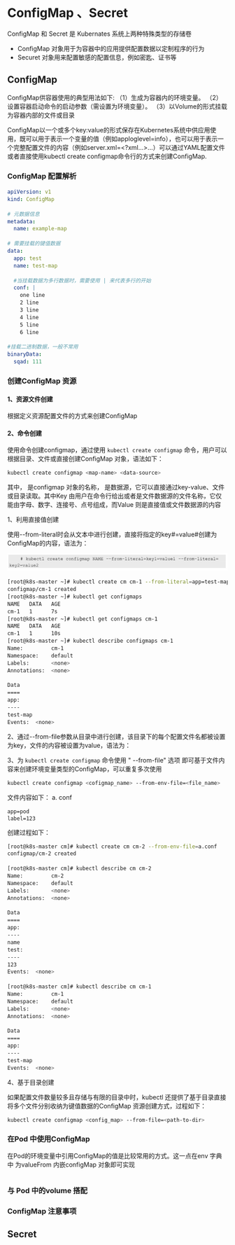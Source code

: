 # ConfigMap 、Secret

ConfigMap 和 Secret 是 Kubernates 系统上两种特殊类型的存储卷

- ConfigMap 对象用于为容器中的应用提供配置数据以定制程序的行为
- Securet 对象用来配置敏感的配置信息，例如密匙、证书等



## ConfigMap

ConfigMap供容器使用的典型用法如下: 
（1）生成为容器内的环境变量。
（2）设置容器启动命令的启动参数（需设置为环境变量）。
（3）以Volume的形式挂载为容器内部的文件或目录

ConfigMap以一个或多个key:value的形式保存在Kubernetes系统中供应用使用，既可以用于表示一个变量的值（例如apploglevel=info），也可以用于表示一个完整配置文件的内容（例如server.xml=<?xml...>...）可以通过YAML配置文件或者直接使用kubectl create configmap命令行的方式来创建ConfigMap.



### ConfigMap 配置解析

```yaml
apiVersion: v1
kind: ConfigMap

# 元数据信息
metadata:
  name: example-map

# 需要挂载的键值数据
data:
  app: test
  name: test-map
  
  #当挂载数据为多行数据时，需要使用 | 来代表多行的开始
  conf: | 
    one line
    2 line
    3 line
    4 line
    5 line
    6 line

#挂载二进制数据，一般不常用
binaryData:
  sqad: 111
```





### 创建ConfigMap 资源

#### 1、资源文件创建

根据定义资源配置文件的方式来创建ConfigMap

#### 2、命令创建

使用命令创建configmap，通过使用 `kubectl create configmap` 命令，用户可以根据目录、文件或直接创建ConfigMap 对象，语法如下：

```sh
kubectl create configmap <map-name> <data-source>
```

其中，<map-name>  是configmap 对象的名称，<data-source> 是数据源，它可以直接通过key-value、文件或目录读取。其中Key 由用户在命令行给出或者是文件数据源的文件名称，它仅能由字母、数字、连接号、点号组成，而Value 则是直接值或文件数据源的内容

1、利用直接值创建

使用--from-literal时会从文本中进行创建，直接将指定的key#=value#创建为ConfigMap的内容，语法为：

![image-20210118191533083](assets/image-20210118191533083.png)

```sh
[root@k8s-master ~]# kubectl create cm cm-1 --from-literal=app=test-map
configmap/cm-1 created
[root@k8s-master ~]# kubectl get configmaps 
NAME   DATA   AGE
cm-1   1      7s
[root@k8s-master ~]# kubectl get configmaps cm-1
NAME   DATA   AGE
cm-1   1      10s
[root@k8s-master ~]# kubectl describe configmaps cm-1
Name:         cm-1
Namespace:    default
Labels:       <none>
Annotations:  <none>

Data
====
app:
----
test-map
Events:  <none>
```



2、通过--from-file参数从目录中进行创建，该目录下的每个配置文件名都被设置为key，文件的内容被设置为value，语法为：



3、为 `kubectl create configmap` 命令使用 " --from-file" 选项 即可基于文件内容来创建环境变量类型的ConfigMap，可以重复多次使用

```sh
kubectl create configmap <cofigmap_name> --from-env-file=<file_name>
```

文件内容如下： a. conf

```
app=pod
label=123
```



创建过程如下：

 ```sh
[root@k8s-master cm]# kubectl create cm cm-2 --from-env-file=a.conf
configmap/cm-2 created

[root@k8s-master cm]# kubectl describe cm cm-2
Name:         cm-2
Namespace:    default
Labels:       <none>
Annotations:  <none>

Data
====
app:
----
name
test:
----
123
Events:  <none>

[root@k8s-master cm]# kubectl describe cm cm-1
Name:         cm-1
Namespace:    default
Labels:       <none>
Annotations:  <none>

Data
====
app:
----
test-map
Events:  <none>
 ```



4、基于目录创建

如果配置文件数量较多且存储与有限的目录中时，kubectl 还提供了基于目录直接将多个文件分别收纳为键值数据的ConfigMap 资源创建方式，过程如下：

```sh
kubectl create configmap <config_map> --from-file=<path-to-dir>
```









### 在Pod 中使用ConfigMap

在Pod的环境变量中引用ConfigMap的值是比较常用的方式。这一点在env 字典中 为valueFrom 内嵌configMap 对象即可实现

```yaml

```











### 与 Pod 中的volume 搭配



### ConfigMap 注意事项



## Secret






